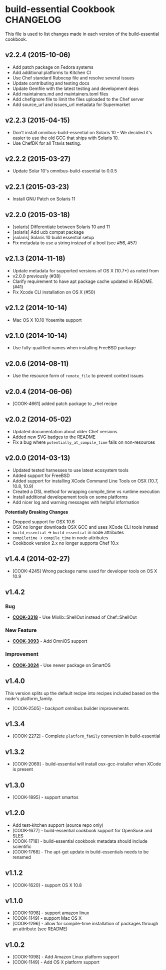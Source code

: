# build-essential Cookbook CHANGELOG
This file is used to list changes made in each version of the build-essential cookbook.

## v2.2.4 (2015-10-06)
- Add patch package on Fedora systems
- Add additional platforms to Kitchen CI
- Use Chef standard Rubocop file and resolve several issues
- Update contributing and testing docs
- Update Gemfile with the latest testing and development deps
- Add maintainers.md and maintainers.toml files
- Add chefignore file to limit the files uploaded to the Chef server
- Add source_url and issues_url metadata for Supermarket

## v2.2.3 (2015-04-15)
- Don't install omnibus-build-essential on Solaris 10 - We decided it's easier to use the old GCC that ships with Solaris 10.
- Use ChefDK for all Travis testing.

## v2.2.2 (2015-03-27)
- Update Solar 10's omnibus-build-essential to 0.0.5

## v2.2.1 (2015-03-23)
- Install GNU Patch on Solaris 11

## v2.2.0 (2015-03-18)
- [solaris] Differentiate between Solaris 10 and 11
- [solaris] Add ucb compat package
- [solaris] Solaris 10 build essential setup
- Fix metadata to use a string instead of a bool (see #56, #57)

## v2.1.3 (2014-11-18)
- Update metadata for supported versions of OS X (10.7+) as noted from
- v2.0.0 previously (#38)
- Clarify requirement to have apt package cache updated in README. (#41)
- Fix Xcode CLI installation on OS X (#50)

## v2.1.2 (2014-10-14)
- Mac OS X 10.10 Yosemite support

## v2.1.0 (2014-10-14)
- Use fully-qualified names when installing FreeBSD package

## v2.0.6 (2014-08-11)
- Use the resource form of `remote_file` to prevent context issues

## v2.0.4 (2014-06-06)
- [COOK-4661] added patch package to _rhel recipe

## v2.0.2 (2014-05-02)
- Updated documentation about older Chef versions
- Added new SVG badges to the README
- Fix a bug where `potentially_at_compile_time` fails on non-resources

## v2.0.0 (2014-03-13)
- Updated tested harnesses to use latest ecosystem tools
- Added support for FreeBSD
- Added support for installing XCode Command Line Tools on OSX (10.7, 10.8, 10.9)
- Created a DSL method for wrapping compile_time vs runtime execution
- Install additional developement tools on some platforms
- Add nicer log and warning messages with helpful information

**Potentially Breaking Changes**
- Dropped support for OSX 10.6
- OSX no longer downloads OSX GCC and uses XCode CLI tools instead
- `build_essential` -> `build-essential` in node attributes
- `compiletime` -> `compile_time` in node attributes
- Cookbook version 2.x no longer supports Chef 10.x

## v1.4.4 (2014-02-27)
- [COOK-4245] Wrong package name used for developer tools on OS X 10.9

## v1.4.2
### Bug
- **[COOK-3318](https://tickets.chef.io/browse/COOK-3318)** - Use Mixlib::ShellOut instead of Chef::ShellOut

### New Feature
- **[COOK-3093](https://tickets.chef.io/browse/COOK-3093)** - Add OmniOS support

### Improvement
- **[COOK-3024](https://tickets.chef.io/browse/COOK-3024)** - Use newer package on SmartOS

## v1.4.0
This version splits up the default recipe into recipes included based on the node's platform_family.
- [COOK-2505] - backport omnibus builder improvements

## v1.3.4
- [COOK-2272] - Complete `platform_family` conversion in build-essential

## v1.3.2
- [COOK-2069] - build-essential will install osx-gcc-installer when XCode is present

## v1.3.0
- [COOK-1895] - support smartos

## v1.2.0
- Add test-kitchen support (source repo only)
- [COOK-1677] - build-essential cookbook support for OpenSuse and SLES
- [COOK-1718] - build-essential cookbook metadata should include scientific
- [COOK-1768] - The apt-get update in build-essentials needs to be renamed

## v1.1.2
- [COOK-1620] - support OS X 10.8

## v1.1.0
- [COOK-1098] - support amazon linux
- [COOK-1149] - support Mac OS X
- [COOK-1296] - allow for compile-time installation of packages through an attribute (see README)

## v1.0.2
- [COOK-1098] - Add Amazon Linux platform support
- [COOK-1149] - Add OS X platform support

